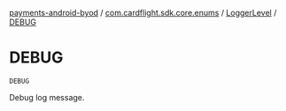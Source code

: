[payments-android-byod](../../index.md) / [com.cardflight.sdk.core.enums](../index.md) / [LoggerLevel](index.md) / [DEBUG](./-d-e-b-u-g.md)

# DEBUG

`DEBUG`

Debug log message.

